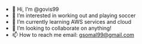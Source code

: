 - 👋 Hi, I’m @govis99
- 👀 I’m interested in working out and playing soccer
- 🌱 I’m currently learning AWS services and cloud
- 💞️ I’m looking to collaborate on anything!
- 📫 How to reach me email: gsomal99@gmail.com

<!---
govis99/govis99 is a ✨ special ✨ repository because its `README.md` (this file) appears on your GitHub profile.
You can click the Preview link to take a look at your changes.
--->
